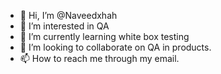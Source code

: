 - 👋 Hi, I’m @Naveedxhah
- 👀 I’m interested in QA
- 🌱 I’m currently learning white box testing
- 💞️ I’m looking to collaborate on QA in products. 
- 📫 How to reach me through my email. 

<!---
Naveedxhah/Naveedxhah is a ✨ special ✨ repository because its `README.md` (this file) appears on your GitHub profile.
You can click the Preview link to take a look at your changes.
--->
